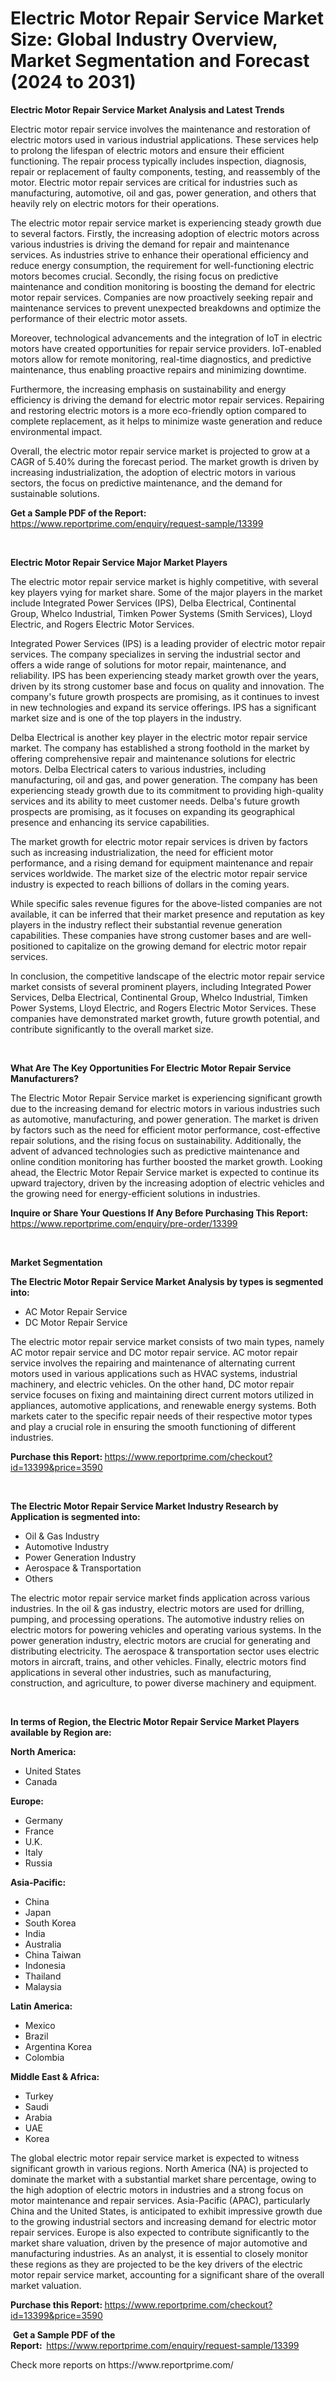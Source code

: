 <p><h1>Electric Motor Repair Service Market Size: Global Industry Overview, Market Segmentation and Forecast (2024 to 2031)</h1></p><p><strong>Electric Motor Repair Service Market Analysis and Latest Trends</strong></p>
<p><p>Electric motor repair service involves the maintenance and restoration of electric motors used in various industrial applications. These services help to prolong the lifespan of electric motors and ensure their efficient functioning. The repair process typically includes inspection, diagnosis, repair or replacement of faulty components, testing, and reassembly of the motor. Electric motor repair services are critical for industries such as manufacturing, automotive, oil and gas, power generation, and others that heavily rely on electric motors for their operations.</p><p>The electric motor repair service market is experiencing steady growth due to several factors. Firstly, the increasing adoption of electric motors across various industries is driving the demand for repair and maintenance services. As industries strive to enhance their operational efficiency and reduce energy consumption, the requirement for well-functioning electric motors becomes crucial. Secondly, the rising focus on predictive maintenance and condition monitoring is boosting the demand for electric motor repair services. Companies are now proactively seeking repair and maintenance services to prevent unexpected breakdowns and optimize the performance of their electric motor assets.</p><p>Moreover, technological advancements and the integration of IoT in electric motors have created opportunities for repair service providers. IoT-enabled motors allow for remote monitoring, real-time diagnostics, and predictive maintenance, thus enabling proactive repairs and minimizing downtime.</p><p>Furthermore, the increasing emphasis on sustainability and energy efficiency is driving the demand for electric motor repair services. Repairing and restoring electric motors is a more eco-friendly option compared to complete replacement, as it helps to minimize waste generation and reduce environmental impact.</p><p>Overall, the electric motor repair service market is projected to grow at a CAGR of 5.40% during the forecast period. The market growth is driven by increasing industrialization, the adoption of electric motors in various sectors, the focus on predictive maintenance, and the demand for sustainable solutions.</p></p>
<p><strong>Get a Sample PDF of the Report:&nbsp;</strong> <a href="https://www.reportprime.com/enquiry/request-sample/13399">https://www.reportprime.com/enquiry/request-sample/13399</a></p>
<p>&nbsp;</p>
<p><strong>Electric Motor Repair Service Major Market Players</strong></p>
<p><p>The electric motor repair service market is highly competitive, with several key players vying for market share. Some of the major players in the market include Integrated Power Services (IPS), Delba Electrical, Continental Group, Whelco Industrial, Timken Power Systems (Smith Services), Lloyd Electric, and Rogers Electric Motor Services.</p><p>Integrated Power Services (IPS) is a leading provider of electric motor repair services. The company specializes in serving the industrial sector and offers a wide range of solutions for motor repair, maintenance, and reliability. IPS has been experiencing steady market growth over the years, driven by its strong customer base and focus on quality and innovation. The company's future growth prospects are promising, as it continues to invest in new technologies and expand its service offerings. IPS has a significant market size and is one of the top players in the industry.</p><p>Delba Electrical is another key player in the electric motor repair service market. The company has established a strong foothold in the market by offering comprehensive repair and maintenance solutions for electric motors. Delba Electrical caters to various industries, including manufacturing, oil and gas, and power generation. The company has been experiencing steady growth due to its commitment to providing high-quality services and its ability to meet customer needs. Delba's future growth prospects are promising, as it focuses on expanding its geographical presence and enhancing its service capabilities.</p><p>The market growth for electric motor repair services is driven by factors such as increasing industrialization, the need for efficient motor performance, and a rising demand for equipment maintenance and repair services worldwide. The market size of the electric motor repair service industry is expected to reach billions of dollars in the coming years.</p><p>While specific sales revenue figures for the above-listed companies are not available, it can be inferred that their market presence and reputation as key players in the industry reflect their substantial revenue generation capabilities. These companies have strong customer bases and are well-positioned to capitalize on the growing demand for electric motor repair services.</p><p>In conclusion, the competitive landscape of the electric motor repair service market consists of several prominent players, including Integrated Power Services, Delba Electrical, Continental Group, Whelco Industrial, Timken Power Systems, Lloyd Electric, and Rogers Electric Motor Services. These companies have demonstrated market growth, future growth potential, and contribute significantly to the overall market size.</p></p>
<p>&nbsp;</p>
<p><strong>What Are The Key Opportunities For Electric Motor Repair Service Manufacturers?</strong></p>
<p><p>The Electric Motor Repair Service market is experiencing significant growth due to the increasing demand for electric motors in various industries such as automotive, manufacturing, and power generation. The market is driven by factors such as the need for efficient motor performance, cost-effective repair solutions, and the rising focus on sustainability. Additionally, the advent of advanced technologies such as predictive maintenance and online condition monitoring has further boosted the market growth. Looking ahead, the Electric Motor Repair Service market is expected to continue its upward trajectory, driven by the increasing adoption of electric vehicles and the growing need for energy-efficient solutions in industries.</p></p>
<p><strong>Inquire or Share Your Questions If Any Before Purchasing This Report:</strong> <a href="https://www.reportprime.com/enquiry/pre-order/13399">https://www.reportprime.com/enquiry/pre-order/13399</a></p>
<p>&nbsp;</p>
<p><strong>Market Segmentation</strong></p>
<p><strong>The Electric Motor Repair Service Market Analysis by types is segmented into:</strong></p>
<p><ul><li>AC Motor Repair Service</li><li>DC Motor Repair Service</li></ul></p>
<p><p>The electric motor repair service market consists of two main types, namely AC motor repair service and DC motor repair service. AC motor repair service involves the repairing and maintenance of alternating current motors used in various applications such as HVAC systems, industrial machinery, and electric vehicles. On the other hand, DC motor repair service focuses on fixing and maintaining direct current motors utilized in appliances, automotive applications, and renewable energy systems. Both markets cater to the specific repair needs of their respective motor types and play a crucial role in ensuring the smooth functioning of different industries.</p></p>
<p><strong>Purchase this Report:&nbsp;</strong><a href="https://www.reportprime.com/checkout?id=13399&price=3590">https://www.reportprime.com/checkout?id=13399&price=3590</a></p>
<p>&nbsp;</p>
<p><strong>The Electric Motor Repair Service Market Industry Research by Application is segmented into:</strong></p>
<p><ul><li>Oil & Gas Industry</li><li>Automotive Industry</li><li>Power Generation Industry</li><li>Aerospace & Transportation</li><li>Others</li></ul></p>
<p><p>The electric motor repair service market finds application across various industries. In the oil & gas industry, electric motors are used for drilling, pumping, and processing operations. The automotive industry relies on electric motors for powering vehicles and operating various systems. In the power generation industry, electric motors are crucial for generating and distributing electricity. The aerospace & transportation sector uses electric motors in aircraft, trains, and other vehicles. Finally, electric motors find applications in several other industries, such as manufacturing, construction, and agriculture, to power diverse machinery and equipment.</p></p>
<p>&nbsp;</p>
<p><strong>In terms of Region, the Electric Motor Repair Service Market Players available by Region are:</strong></p>
<p>
    <p> <strong> North America: </strong>
        <ul>
            <li>United States</li>
            <li>Canada</li>
        </ul>
        </p> 
    <p> <strong> Europe: </strong>
        <ul>
            <li>Germany</li>
            <li>France</li>
            <li>U.K.</li>
            <li>Italy</li>
            <li>Russia</li>
        </ul>
        </p> 
    <p> <strong> Asia-Pacific: </strong>
        <ul>
            <li>China</li>
            <li>Japan</li>
            <li>South Korea</li>
            <li>India</li>
            <li>Australia</li>
            <li>China Taiwan</li>
            <li>Indonesia</li>
            <li>Thailand</li>
            <li>Malaysia</li>
        </ul>
        </p> 
    <p> <strong> Latin America: </strong>
        <ul>
            <li>Mexico</li>
            <li>Brazil</li>
            <li>Argentina Korea</li>
            <li>Colombia</li>
        </ul>
        </p> 
    <p> <strong> Middle East & Africa: </strong>
        <ul>
            <li>Turkey</li>
            <li>Saudi</li>
            <li>Arabia</li>
            <li>UAE</li>
            <li>Korea</li>
        </ul>
    </p>
    </p>
<p><p>The global electric motor repair service market is expected to witness significant growth in various regions. North America (NA) is projected to dominate the market with a substantial market share percentage, owing to the high adoption of electric motors in industries and a strong focus on motor maintenance and repair services. Asia-Pacific (APAC), particularly China and the United States, is anticipated to exhibit impressive growth due to the growing industrial sectors and increasing demand for electric motor repair services. Europe is also expected to contribute significantly to the market share valuation, driven by the presence of major automotive and manufacturing industries. As an analyst, it is essential to closely monitor these regions as they are projected to be the key drivers of the electric motor repair service market, accounting for a significant share of the overall market valuation.</p></p>
<p><strong>Purchase this Report: </strong><a href="https://www.reportprime.com/checkout?id=13399&price=3590">https://www.reportprime.com/checkout?id=13399&price=3590</a></p>
<p>&nbsp;<strong>Get a Sample PDF of the Report:&nbsp;&nbsp;</strong><a href="https://www.reportprime.com/enquiry/request-sample/13399">https://www.reportprime.com/enquiry/request-sample/13399</a></p>
<p><strong></strong></p>
<p>Check more reports on https://www.reportprime.com/</p>